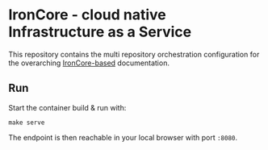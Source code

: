 # IronCore - cloud native Infrastructure as a Service

This repository contains the multi repository orchestration configuration for the overarching [IronCore-based](https://github.com/ironcore-dev) documentation.

## Run

Start the container build & run with:

```
make serve
```

The endpoint is then reachable in your local browser with port `:8080`.

